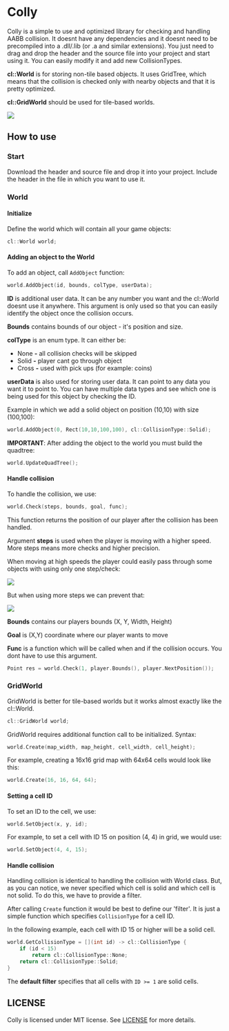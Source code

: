 # Colly
Colly is a simple to use and optimized library for checking and handling AABB collision. 
It doesnt have any dependencies and it doesnt need to be precompiled into 
a .dll/.lib (or .a and similar extensions). You just need
to drag and drop the header and the source file into your project and start
using it. You can easily modify it and add new CollisionTypes.

**cl\::World** is for storing non-tile based objects. It uses
GridTree, which means that the collision is checked only with
nearby objects and that it is pretty optimized.

**cl\::GridWorld** should be used for tile-based worlds.

![](https://i.imgur.com/Df4d0fU.gif)

## How to use
### Start
Download the header and source file and drop it into your project.
Include the header in the file in which you want to use it.

### World
#### Initialize
Define the world which will contain all your game objects:
```c++
cl::World world;
```

#### Adding an object to the World
To add an object, call `AddObject` function:
```c++
world.AddObject(id, bounds, colType, userData);
```

**ID** is additional user data. It can be any number you want and 
the cl::World doesnt use it anywhere. This argument is only used so that you can easily identify the object once the collision occurs.

**Bounds** contains bounds of our object - it's position and size.

**colType** is an enum type. It can either be:
   * None **-** all collision checks will be skipped
   * Solid **-** player cant go through object
   * Cross **-** used with pick ups (for example: coins)

**userData** is also used for storing user data. It can point to
any data you want it to point to. You can have multiple data types
and see which one is being used for this object by checking the ID.

Example in which we add a solid object on position (10,10) with size (100,100):
```c++
world.AddObject(0, Rect(10,10,100,100), cl::CollisionType::Solid);
```

**IMPORTANT**: After adding the object to the world
you must build the quadtree:
```c++
world.UpdateQuadTree();
```

#### Handle collision
To handle the collision, we use:
```c++
world.Check(steps, bounds, goal, func);
```

This function returns the position of our player after the collision has been handled.

Argument **steps** is used when the player is moving with a higher speed. More steps means more checks and higher precision.

When moving at high speeds the player could easily pass through some objects with using only one step/check:

![](https://i.imgur.com/ZzEenRM.png)

But when using more steps we can prevent that:

![](https://i.imgur.com/SkDMkst.png)

**Bounds** contains our players bounds (X, Y, Width, Height)

**Goal** is (X,Y) coordinate where our player wants to move

**Func** is a function which will be called when and if the collision occurs. You dont have to use this argument.

```c++
Point res = world.Check(1, player.Bounds(), player.NextPosition());
```

### GridWorld
GridWorld is better for tile-based worlds but it works almost exactly like the cl::World.
```c++
cl::GridWorld world;
```

GridWorld requires additional function call to be initialized. Syntax:
```c++
world.Create(map_width, map_height, cell_width, cell_height);
```

For example, creating a 16x16 grid map with 64x64 cells would look like this:
```c++
world.Create(16, 16, 64, 64);
```

#### Setting a cell ID
To set an ID to the cell, we use:
```c++
world.SetObject(x, y, id);
```

For example, to set a cell with ID 15 on position (4, 4) in grid, we would use:
```c++
world.SetObject(4, 4, 15);
```

#### Handle collision
Handling collision is identical to handling the collision with World class.
But, as you can notice, we never specified which cell is solid and which 
cell is not solid. To do this, we have to provide a filter.

After calling `Create` function it would be best to define our 'filter'. 
It is just a simple function which specifies `CollisionType` for a cell ID.

In the following example, each cell with ID 15 or higher will be a solid cell.
```c++
world.GetCollisionType = [](int id) -> cl::CollisionType {
    if (id < 15)
        return cl::CollisionType::None;
    return cl::CollisionType::Solid;
} 
```

The **default filter** specifies that all cells with `ID >= 1` are solid cells.

## LICENSE
Colly is licensed under MIT license. See [LICENSE](./LICENSE) for more details.